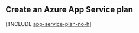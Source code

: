 ## Create an Azure App Service plan

[!INCLUDE [app-service-plan-no-h](app-service-web-create-app-service-plan-no-h-scus.md)]